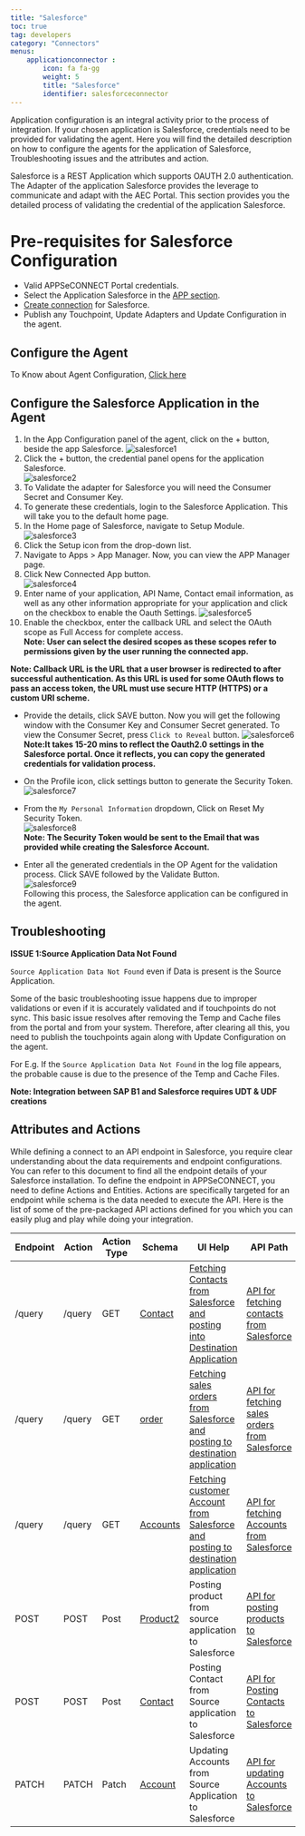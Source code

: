 ```yaml
---
title: "Salesforce"
toc: true
tag: developers
category: "Connectors"
menus: 
    applicationconnector : 
        icon: fa fa-gg
        weight: 5 
        title: "Salesforce"
        identifier: salesforceconnector
---
```


Application configuration is an integral activity prior to the process of integration. If your chosen application is Salesforce, 
credentials need to be provided for validating the agent. Here you will find the detailed description on how to configure the agents 
for the application of Salesforce, Troubleshooting issues and the attributes and action.

Salesforce is a REST Application which supports OAUTH 2.0 authentication. The Adapter of the application Salesforce provides the leverage 
to communicate and adapt with the AEC Portal. This section provides you the detailed process of validating the credential of the 
application Salesforce.


# Pre-requisites for Salesforce Configuration 

* Valid APPSeCONNECT Portal credentials.
* Select the Application Salesforce in the [APP section](/getting%20started/configurations/#process-of-choosing-app).
* [Create connection](/getting%20started/configurations-for-integration/#configuring-connector-while-creating-connection) for Salesforce.
* Publish any Touchpoint, Update Adapters and Update Configuration in the agent.

## Configure the Agent

To Know about Agent Configuration, [Click here](/deployment/Deployment-Configuration/)

## Configure the Salesforce Application in the Agent

1. In the App Configuration panel of the agent, click on the + button, beside the app Salesforce.
![salesforce1](/staticfiles/connectors/media/application-connector/salesforce1.png)    
2. Click the + button, the credential panel opens for the application Salesforce.   
![salesforce2](/staticfiles/connectors/media/application-connector/salesforce2.png)   
3. To Validate the adapter for Salesforce you will need the Consumer Secret and Consumer Key. 
4. To generate these credentials, login to the Salesforce Application. This will take you to the default home page.
5. In the Home page of Salesforce, navigate to Setup Module.  
![salesforce3](/staticfiles/connectors/media/application-connector/salesforce3.png) 
6. Click the Setup icon from the drop-down list.
7. Navigate to Apps > App Manager. Now, you can view the APP Manager page.
8. Click  New Connected App button.   
![salesforce4](/staticfiles/connectors/media/application-connector/salesforce4.png)   
9. Enter name of your application, API Name, Contact email information, as well as any other information appropriate for your application and click on the checkbox to enable the Oauth Settings.
 ![salesforce5](/staticfiles/connectors/media/application-connector/salesforce5.png)   
10. Enable the checkbox, enter the callback URL and select the OAuth scope as Full Access for complete access.     
**Note: User can select the desired scopes as these scopes refer to permissions given by the user running the connected app.**  

**Note: Callback URL is the URL that a user browser is redirected to after successful authentication.
As this URL is used for some OAuth flows to pass an access token, the URL must use secure HTTP (HTTPS) or a custom URI scheme.**

* Provide the details, click SAVE button. Now you will get the following window with the Consumer Key and Consumer Secret generated. To view the Consumer Secret, press `Click to Reveal` button.
![salesforce6](/staticfiles/connectors/media/application-connector/salesforce6.png) 
**Note:It takes 15-20 mins to reflect the Oauth2.0 settings in the Salesforce portal. Once it reflects, you can copy the generated credentials for validation process.**

* On the Profile icon, click settings button to generate the Security Token.      
![salesforce7](/staticfiles/connectors/media/application-connector/salesforce7.png)       
* From the `My Personal Information` dropdown, Click on Reset My Security Token.    
![salesforce8](/staticfiles/connectors/media/application-connector/salesforce8.png)     
**Note: The Security Token would be sent to the Email that was provided while creating the Salesforce Account.**  
  
*  Enter all the generated credentials in the OP Agent for the validation process. Click SAVE followed by the Validate Button.    
![salesforce9](/staticfiles/connectors/media/application-connector/salesforce9.png)   
Following this process, the Salesforce application can be configured in the agent. 

## Troubleshooting

**ISSUE 1:Source Application Data Not Found**

`Source Application Data Not Found` even if Data is present is the Source Application.

Some of the basic troubleshooting issue happens due to improper validations or even if it is accurately validated and if touchpoints
do not sync. This basic issue resolves after removing the Temp and Cache files from the portal and from your system. Therefore, 
after clearing all this, you need to publish the touchpoints again along with Update Configuration on the agent.

For E.g. If the `Source Application Data Not Found` in the log file appears, the probable cause is due to the presence of the Temp and Cache Files.

**Note: Integration between SAP B1 and Salesforce requires UDT & UDF creations** 
## Attributes and Actions

While defining a connect to an API endpoint in Salesforce, you require clear understanding about the data requirements and 
endpoint configurations. You can refer to this document to find all the endpoint details of your Salesforce installation. 
To define the endpoint in APPSeCONNECT, you need to define Actions and Entities. Actions are specifically targeted for an 
endpoint while schema is the data needed to execute the API. Here is the list of some of the pre-packaged API actions defined 
for you which you can easily plug and play while doing your integration.



|Endpoint|Action|Action Type|Schema|UI Help|API Path|
|---|---|---|---|------|-----|
|/query|/query|GET|[Contact](https://portal.appseconnect.com/Account/Login?ReturnUrl=%2fAppEntityAction%3fAppVersionId%3d278f6c38-022f-469a-944a-52819fad7ef7%26entityId%3d94ca1fbc-d283-40db-96ea-6f23fcd55eb1%26entityActionId%3d856c65dd-f19f-4e43-8461-73c7958edf70%26orgId%3dd21688a4-8967-48de-ae82-31dda565ec51%26IsFromPopup%3dFalse&AppVersionId=278f6c38-022f-469a-944a-52819fad7ef7&entityId=94ca1fbc-d283-40db-96ea-6f23fcd55eb1&entityActionId=856c65dd-f19f-4e43-8461-73c7958edf70&orgId=d21688a4-8967-48de-ae82-31dda565ec51&IsFromPopup=False#!)|[Fetching Contacts from Salesforce and posting into Destination Application](https://trailhead.salesforce.com/en/content/learn/modules/admin_intro_accounts_contacts/admin_intro_accounts_contacts_basics)|[API for fetching contacts from Salesforce](https://developer.salesforce.com/docs/api-explorer/sobject/Contact/get-contact)|
|/query|/query|GET|[order](https://portal.appseconnect.com/Account/Login?ReturnUrl=%2fAppEntityAction%3fAppVersionId%3d278f6c38-022f-469a-944a-52819fad7ef7%26entityId%3de66be2b5-031b-4685-ba29-ab9b9178392c%26entityActionId%3d300164f8-bf4a-4c22-bbd6-e6111dbd52ee%26orgId%3dd21688a4-8967-48de-ae82-31dda565ec51%26IsFromPopup%3dFalse&AppVersionId=278f6c38-022f-469a-944a-52819fad7ef7&entityId=e66be2b5-031b-4685-ba29-ab9b9178392c&entityActionId=300164f8-bf4a-4c22-bbd6-e6111dbd52ee&orgId=d21688a4-8967-48de-ae82-31dda565ec51&IsFromPopup=False#!)|[Fetching sales orders from Salesforce and posting to destination application](https://trailhead.salesforce.com/en/content/learn/projects/manage-products-prices-quotes-orders/create-order-with-products)|[API for fetching sales orders from Salesforce](https://developer.salesforce.com/docs/api-explorer/sobject/Order/get-order)|
|/query|/query|GET|[Accounts](https://portal.appseconnect.com/Account/Login?ReturnUrl=%2fAppEntityAction%3fAppVersionId%3d278f6c38-022f-469a-944a-52819fad7ef7%26entityId%3d94ca1fbc-d283-40db-96ea-6f23fcd55eb1%26entityActionId%3d856c65dd-f19f-4e43-8461-73c7958edf70%26orgId%3dd21688a4-8967-48de-ae82-31dda565ec51%26IsFromPopup%3dFalse&AppVersionId=278f6c38-022f-469a-944a-52819fad7ef7&entityId=94ca1fbc-d283-40db-96ea-6f23fcd55eb1&entityActionId=856c65dd-f19f-4e43-8461-73c7958edf70&orgId=d21688a4-8967-48de-ae82-31dda565ec51&IsFromPopup=False#!)|[Fetching customer Account from Salesforce and posting to destination application](https://trailhead.salesforce.com/en/content/learn/modules/admin_intro_accounts_contacts/admin_intro_accounts_contacts_basics)|[API for fetching Accounts from Salesforce](https://developer.salesforce.com/docs/api-explorer/sobject/Account/get-account-id)|
|POST|POST|Post|[Product2](https://portal.appseconnect.com/Account/Login?ReturnUrl=%2fAppEntityAction%3fAppVersionId%3d278f6c38-022f-469a-944a-52819fad7ef7%26entityId%3d4bec755e-b147-4291-a4ad-2b3b2be3bf69%26entityActionId%3de9196d5b-648a-440c-ab0b-15c0e390d092%26orgId%3dd21688a4-8967-48de-ae82-31dda565ec51%26IsFromPopup%3dFalse&AppVersionId=278f6c38-022f-469a-944a-52819fad7ef7&entityId=4bec755e-b147-4291-a4ad-2b3b2be3bf69&entityActionId=e9196d5b-648a-440c-ab0b-15c0e390d092&orgId=d21688a4-8967-48de-ae82-31dda565ec51&IsFromPopup=False#!)|Posting product from source application to Salesforce|[API for posting products to Salesforce](https://developer.salesforce.com/docs/api-explorer/sobject/Product2/post-product2)|
|POST|POST|Post|[Contact](https://portal.appseconnect.com/Account/Login?ReturnUrl=%2fAppEntityAction%3fAppVersionId%3d278f6c38-022f-469a-944a-52819fad7ef7%26entityId%3d94ca1fbc-d283-40db-96ea-6f23fcd55eb1%26entityActionId%3d65e853a0-6863-433a-a00c-24f5bb7ea3c0%26orgId%3dd21688a4-8967-48de-ae82-31dda565ec51%26IsFromPopup%3dFalse&AppVersionId=278f6c38-022f-469a-944a-52819fad7ef7&entityId=94ca1fbc-d283-40db-96ea-6f23fcd55eb1&entityActionId=65e853a0-6863-433a-a00c-24f5bb7ea3c0&orgId=d21688a4-8967-48de-ae82-31dda565ec51&IsFromPopup=False#!)|Posting Contact from Source application to Salesforce|[API for Posting Contacts to Salesforce](https://developer.salesforce.com/docs/api-explorer/sobject/Contact/post-contact)|
|PATCH|PATCH|Patch|[Account](https://portal.appseconnect.com/Account/Login?ReturnUrl=%2fAppEntityAction%3fAppVersionId%3d278f6c38-022f-469a-944a-52819fad7ef7%26entityId%3d8cd295fa-21e3-4c6b-9edf-c7839dd8c8d4%26entityActionId%3df86c7110-1bf6-442a-beda-cfb47830818a%26orgId%3dd21688a4-8967-48de-ae82-31dda565ec51%26IsFromPopup%3dFalse&AppVersionId=278f6c38-022f-469a-944a-52819fad7ef7&entityId=8cd295fa-21e3-4c6b-9edf-c7839dd8c8d4&entityActionId=f86c7110-1bf6-442a-beda-cfb47830818a&orgId=d21688a4-8967-48de-ae82-31dda565ec51&IsFromPopup=False#!)|Updating Accounts from Source Application to Salesforce|[API for updating Accounts to Salesforce](https://developer.salesforce.com/docs/api-explorer/sobject/Account/patch-account-id)|




